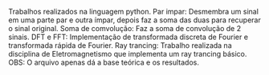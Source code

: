 Trabalhos realizados na linguagem python.
Par impar: Desmembra um sinal em uma parte par e outra ímpar, depois faz a soma das duas para recuperar o sinal original.
Soma de comvolução: Faz a soma de convolução de 2 sinais.
DFT e FFT: Implementação de transformada discreta de Fourier e transformada rápida de Fourier.
Ray trancing: Trabalho realizada na disciplina de Eletromagnetismo que implementa um ray trancing básico. OBS: O arquivo apenas dá a base teórica e os resultados.

